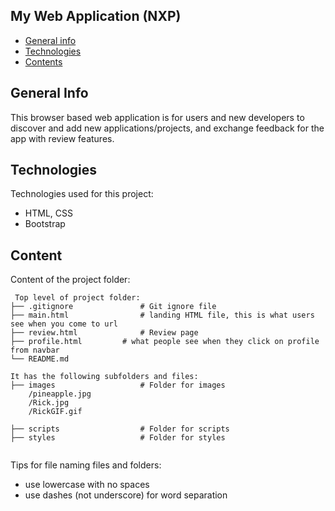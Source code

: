 ## My Web Application (NXP)

* [General info](#general-info)
* [Technologies](#technologies)
* [Contents](#content)

## General Info
This browser based web application is for users and new developers to discover and add new applications/projects, and exchange feedback for the app with review features.
	
## Technologies
Technologies used for this project:
* HTML, CSS
* Bootstrap 

	
## Content
Content of the project folder:


```
 Top level of project folder: 
├── .gitignore               # Git ignore file
├── main.html                # landing HTML file, this is what users see when you come to url
├── review.html              # Review page
├── profile.html 	     # what people see when they click on profile from navbar
└── README.md

It has the following subfolders and files:
├── images                   # Folder for images
    /pineapple.jpg 
    /Rick.jpg
    /RickGIF.gif

├── scripts                  # Folder for scripts
├── styles                   # Folder for styles


```

Tips for file naming files and folders:
* use lowercase with no spaces
* use dashes (not underscore) for word separation

